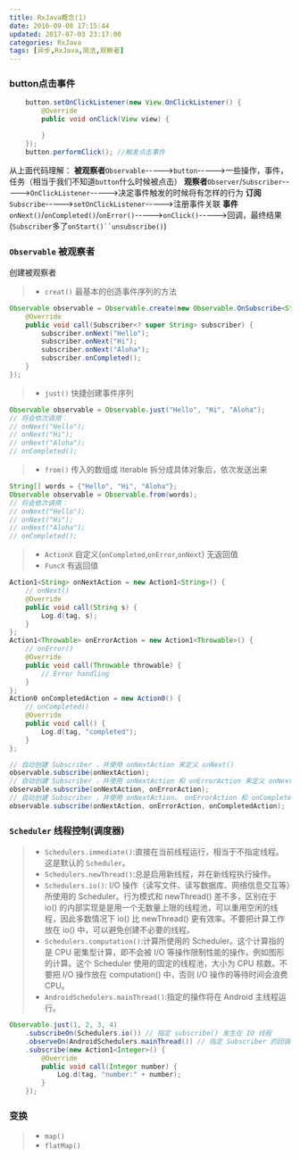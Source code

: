 ```yaml
---
title: RxJava概念(1)
date: 2016-09-08 17:15:44
updated: 2017-07-03 23:17:00categories: RxJava
tags: [异步,RxJava,简洁,观察者]
---
```

### button点击事件
```java
	button.setOnClickListener(new View.OnClickListener() {
        @Override
        public void onClick(View view) {

        }
    });
    button.performClick(); //触发点击事件
```
从上面代码理解：
**被观察者**`Observable`----->`button`----->一些操作，事件，任务（相当于我们不知道`button`什么时候被点击）
**观察者**`Observer`/`Subscriber`----->`OnClickListener`----->决定事件触发的时候将有怎样的行为
**订阅**`Subscribe`----->`setOnClickListener`----->注册事件关联
**事件**`onNext()`/`onCompleted()`/`onError()`----->`onClick()`----->回调，最终结果(`Subscriber`多了`onStart()``unsubscribe()`)

### `Observable` **被观察者**
创建被观察者
>* `creat()` 最基本的创造事件序列的方法
```java
Observable observable = Observable.create(new Observable.OnSubscribe<String>() {
    @Override
    public void call(Subscriber<? super String> subscriber) {
        subscriber.onNext("Hello");
        subscriber.onNext("Hi");
        subscriber.onNext("Aloha");
        subscriber.onCompleted();
    }
});
```
>* `just()`  快捷创建事件序列
```java
Observable observable = Observable.just("Hello", "Hi", "Aloha");
// 将会依次调用：
// onNext("Hello");
// onNext("Hi");
// onNext("Aloha");
// onCompleted();
```
>* `from()`  传入的数组或 Iterable 拆分成具体对象后，依次发送出来
```java
String[] words = {"Hello", "Hi", "Aloha"};
Observable observable = Observable.from(words);
// 将会依次调用：
// onNext("Hello");
// onNext("Hi");
// onNext("Aloha");
// onCompleted();
```
>* `ActionX` 自定义(`onCompleted`,`onError`,`onNext`) 无返回值
>* `FuncX` 有返回值
```java
Action1<String> onNextAction = new Action1<String>() {
    // onNext()
    @Override
    public void call(String s) {
        Log.d(tag, s);
    }
};
Action1<Throwable> onErrorAction = new Action1<Throwable>() {
    // onError()
    @Override
    public void call(Throwable throwable) {
        // Error handling
    }
};
Action0 onCompletedAction = new Action0() {
    // onCompleted()
    @Override
    public void call() {
        Log.d(tag, "completed");
    }
};

// 自动创建 Subscriber ，并使用 onNextAction 来定义 onNext()
observable.subscribe(onNextAction);
// 自动创建 Subscriber ，并使用 onNextAction 和 onErrorAction 来定义 onNext() 和 onError()
observable.subscribe(onNextAction, onErrorAction);
// 自动创建 Subscriber ，并使用 onNextAction、 onErrorAction 和 onCompletedAction 来定义 onNext()、 onError() 和 onCompleted()
observable.subscribe(onNextAction, onErrorAction, onCompletedAction);
```
### `Scheduler` 线程控制(调度器)
>* `Schedulers.immediate()`:直接在当前线程运行，相当于不指定线程。这是默认的 `Scheduler`。
>* `Schedulers.newThread()`:总是启用新线程，并在新线程执行操作。
>* `Schedulers.io()`: I/O 操作（读写文件、读写数据库、网络信息交互等）所使用的 Scheduler。行为模式和 newThread() 差不多，区别在于 io() 的内部实现是是用一个无数量上限的线程池，可以重用空闲的线程，因此多数情况下 io() 比 newThread() 更有效率。不要把计算工作放在 io() 中，可以避免创建不必要的线程。
>* `Schedulers.computation()`:计算所使用的 Scheduler。这个计算指的是 CPU 密集型计算，即不会被 I/O 等操作限制性能的操作，例如图形的计算。这个 Scheduler 使用的固定的线程池，大小为 CPU 核数。不要把 I/O 操作放在 computation() 中，否则 I/O 操作的等待时间会浪费 CPU。
>* `AndroidSchedulers.mainThread()`:指定的操作将在 Android 主线程运行。
```java
Observable.just(1, 2, 3, 4)
    .subscribeOn(Schedulers.io()) // 指定 subscribe() 发生在 IO 线程
    .observeOn(AndroidSchedulers.mainThread()) // 指定 Subscriber 的回调发生在主线程
    .subscribe(new Action1<Integer>() {
        @Override
        public void call(Integer number) {
            Log.d(tag, "number:" + number);
        }
    });
```
### 变换
>* `map()`
>* `flatMap()`